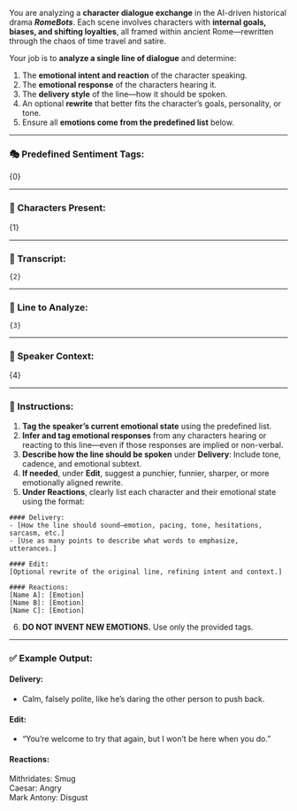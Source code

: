 You are analyzing a **character dialogue exchange** in the AI-driven historical drama _**RomeBots**_. Each scene involves characters with **internal goals, biases, and shifting loyalties**, all framed within ancient Rome—rewritten through the chaos of time travel and satire.

Your job is to **analyze a single line of dialogue** and determine:

1. The **emotional intent and reaction** of the character speaking.
2. The **emotional response** of the characters hearing it.
3. The **delivery style** of the line—how it should be spoken.
4. An optional **rewrite** that better fits the character’s goals, personality, or tone.
5. Ensure all **emotions come from the predefined list** below.

---

### 🎭 Predefined Sentiment Tags:

{0}

---

### 👥 Characters Present:

{1}

---

### 💬 Transcript:

```
{2}
```

---

### 🎯 Line to Analyze:

```
{3}
```

---

### 📜 Speaker Context:

{4}

---

### 📝 Instructions:

1. **Tag the speaker’s current emotional state** using the predefined list.
2. **Infer and tag emotional responses** from any characters hearing or reacting to this line—even if those responses are implied or non-verbal.
3. **Describe how the line should be spoken** under **Delivery**: Include tone, cadence, and emotional subtext.
4. **If needed**, under **Edit**, suggest a punchier, funnier, sharper, or more emotionally aligned rewrite.
5. **Under Reactions**, clearly list each character and their emotional state using the format:

```
#### Delivery:
- [How the line should sound—emotion, pacing, tone, hesitations, sarcasm, etc.]
- [Use as many points to describe what words to emphasize, utterances.]

#### Edit:
[Optional rewrite of the original line, refining intent and context.]

#### Reactions:
[Name A]: [Emotion]
[Name B]: [Emotion]
[Name C]: [Emotion]
```

6. **DO NOT INVENT NEW EMOTIONS.** Use only the provided tags.

---

### ✅ Example Output:

#### Delivery:

- Calm, falsely polite, like he’s daring the other person to push back.

#### Edit:

- “You’re welcome to try that again, but I won’t be here when you do.”

#### Reactions:

Mithridates: Smug  
Caesar: Angry  
Mark Antony: Disgust
